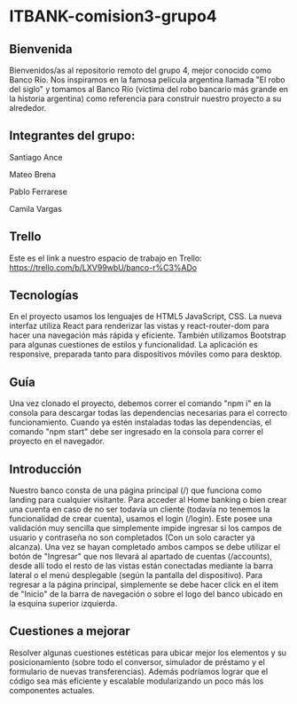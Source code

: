 # ITBANK-comision3-grupo4

## Bienvenida
Bienvenidos/as al repositorio remoto del grupo 4, mejor conocido como Banco Río. Nos inspiramos en la famosa película argentina llamada "El robo del siglo" y tomamos al Banco Río (víctima del robo bancario más grande en la historia argentina) como referencia para construir nuestro proyecto a su alrededor.

## Integrantes del grupo: 
Santiago Ance

Mateo Brena

Pablo Ferrarese

Camila Vargas

## Trello
Este es el link a nuestro espacio de trabajo en Trello: https://trello.com/b/LXV99wbU/banco-r%C3%ADo

## Tecnologías
En el proyecto usamos los lenguajes de HTML5 JavaScript, CSS. La nueva interfaz utiliza React para renderizar las vistas y react-router-dom para hacer una navegación más rápida y eficiente. También utilizamos Bootstrap para algunas cuestiones de estilos y funcionalidad. La aplicación es responsive, preparada tanto para dispositivos móviles como para desktop.

## Guía
Una vez clonado el proyecto, debemos correr el comando "npm i" en la consola para descargar todas las dependencias necesarias para el correcto funcionamiento. Cuando ya estén instaladas todas las dependencias, el comando "npm start" debe ser ingresado en la consola para correr el proyecto en el navegador.

## Introducción
Nuestro banco consta de una página principal (/) que funciona como landing para cualquier visitante. Para acceder al Home banking o bien crear una cuenta en caso de no ser todavía un cliente (todavía no tenemos la funcionalidad de crear cuenta), usamos el login (/login). Este posee una validación muy sencilla que simplemente impide ingresar si los campos de usuario y contraseña no son completados (Con un solo caracter ya alcanza). Una vez se hayan completado ambos campos se debe utilizar el botón de "Ingresar" que nos llevará al apartado de cuentas (/accounts), desde allí todo el resto de las vistas están conectadas mediante la barra lateral o el menú desplegable (según la pantalla del dispositivo). Para regresar a la página principal, simplemente se debe hacer click en el item de "Inicio" de la barra de navegación o sobre el logo del banco ubicado en la esquina superior izquierda.

## Cuestiones a mejorar
Resolver algunas cuestiones estéticas para ubicar mejor los elementos y su posicionamiento (sobre todo el conversor, simulador de préstamo y el formulario de nuevas transferencias). Además podríamos lograr que el código sea más eficiente y escalable modularizando un poco más los componentes actuales.